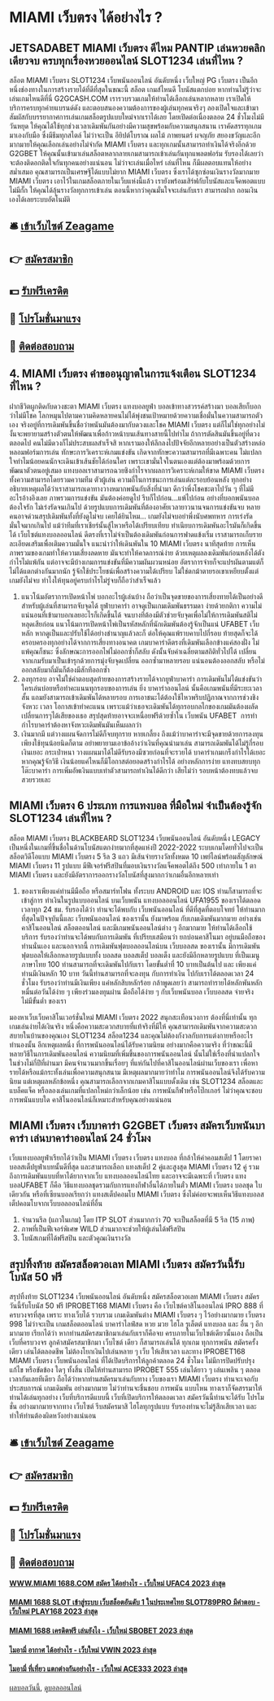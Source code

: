 # MIAMI เว็บตรง ได้อย่างไร ?
## JETSADABET MIAMI เว็บตรง ดีไหม PANTIP เล่นหวยคลิกเดียวจบ ครบทุกเรื่องหวยออนไลน์ SLOT1234 เล่นที่ไหน ?
สล็อต MIAMI เว็บตรง SLOT1234 เว็บพนันออนไลน์ อันดับหนึ่ง เว็บใหญ่ PG เว็บตรง เป็นอีกหนึ่งช่องทางในการสร้างรายได้ที่ดีที่สุดในขณะนี้ สล็อต เกมส์ไหนดี โบนัสแตกบ่อย หากท่านไม่รู้ว่าจะเล่นเกมไหนดีที่นี่ G2GCASH.COM เรารวบรวมเกมให้ท่านได้เลือกเล่นหลากหลาย เราเปิดให้บริการครบทุกค่ายแบรนด์ดัง และตอบสนองความต้องการของผู้เล่นทุกคนจริงๆ ลองเปิดใจและเข้ามาสัมผัสกับบรรยากาศการเล่นเกมสล็อตรูปแบบใหม่จากเราได้เลย โดยเปิดต่อเนื่องตลอด 24 ชั่วโมงไม่มีวันหยุด ให้คุณได้ใช้ทุกช่วงเวลาเดิมพันกันอย่างมีความสุขพร้อมกับความสนุกสนาน เราคัดสรรทุกเกมมาเองกับมือ ซึ่งมีธีมทุกสไตล์ ไม่ว่าจะเป็น อียิปต์โบราณ ผลไม้ ภาพยนตร์ ผจญภัย สยองขวัญและอีกมากมายให้คุณเลือกเล่นอย่างไม่จำกัด MIAMI เว็บตรง และทุกเกมนั้นสามารถทำเงินได้จริงอีกด้วย G2GBET ให้คุณนั้นเข้ามาเล่นสล็อตหลากลายเกมสามารถเข้าเล่นกันทุกแพลตฟอร์ม รับรองได้เลยว่าจะต้องติดอกติดใจกันทุกคนอย่างแน่นอน ไม่ว่าจะเล่นเมื่อไหร่ เล่นที่ไหน ก็มีผลตอบแทนให้อย่างสม่ำเสมอ คุณสามารถเป็นเศรษฐีได้แบบไม่ยาก MIAMI เว็บตรง ซึ่งเราได้ซุกซ่อนเงินรางวัลมากมาย MIAMI เว็บตรง เอาไว้ในเกมสล็อตภายในเว็บแห่งนี้แล้ว เรายังพร้อมเสิร์ฟกับโบนัสและแจ็คพอตแบบไม่มีกั๊ก ให้คุณได้ลุ้นรางวัลทุกการเข้าเล่น ตอนนี้หากว่าคุณมั่นใจจะเล่นกับเรา สามารถฝาก ถอนเงินเองได้เลยระบบอัตโนมัติ

## 🛎 [เข้าเว็บไซต์ Zeagame](https://bit.ly/3SdLNi2)
## 👉 [สมัครสมาชิก](https://bit.ly/3SdLNi2)
## 💵 [รับฟรีเครดิต](https://bit.ly/3dyRKHj)
## 👑 [โปรโมชั่นมาแรง](https://bit.ly/3dyRKHj)
## 📱 [ติดต่อสอบถาม](https://bit.ly/3dyRKHj)

## 4. MIAMI เว็บตรง คำขออนุญาตในการแจ้งเตือน SLOT1234 ที่ไหน ?
ฝากชีวิตผูกติดกับดวงชะตา MIAMI เว็บตรง แทงบอลยูฟ่า บอลเข้าทางสวรรค์สร้างมา บอลเสียก็บอกว่าไม่มีโชค โลกหมุนไปตามความคิดหลายคนไม่ได้พุ่งชนเป้าหมายด้วยความเชื่อมั่นในความสามารถตัวเอง จริงอยู่ที่การเดิมพันขึ้นชื่อว่าพนันมันต้องมากับดวงและโชค MIAMI เว็บตรง แต่ก็ไม่ใช่ทุกอย่างไม่งั้นจะพยายามสร้างตัวตนให้พัฒนาเพื่อก้าวหน้าบนเส้นทางสายนี้ไปทำไม ถ้าการตัดสินมันขึ้นอยู่ที่ดวงตลอดไป คนไม่มีดวงก็ไม่ประสบผลสำเร็จสิ หากเรามองให้ลึกลงไปปัจจัยอีกหลายอย่างเป็นตัวสร้างหล่อหลอมฟอร์มการเล่น ทักษะการวิเคราะห์เกมแข่งขัน เกิดจากทักษะความสามารถที่มีเฉพาะคน ไม่แปลกใจทำไมน้อยคนนักจะเดินเข้าเส้นชัยได้ก่อนใคร เพราะเขามั่นใจในตนเองแต่ต้องมาพร้อมด้วยการพัฒนาตัวตนอยู่เสมอ แทงบอลเราสามารถฉวยชิงกำไรจากผลการวิเคราะห์เกมให้ขาด MIAMI เว็บตรง ทั้งความสามารถโดยรวมความทีม ตัวผู้เล่น ความถี่ในการชนะการเล่นแต่ละรอบย้อนหลัง ทุกอย่างอธิบายเหตุผลได้ว่าเราสามารถเดาทางวางหมากพนันกับสิ่งที่นำมา ดีกว่าพึ่งโชคชะตาไปวัน ๆ ที่ไม่มีอะไรอ้างอิงเลย
ภาพรวมการแข่งขัน มันต้องค่อยดูไป รีบก็ไปก่อน…แพ้ไปก่อน อย่างที่บอกพนันบอลต้องใจรัก ไม่เร่งรัดจนเกินไป ด้วยรูปแบบการเดิมพันที่ต้องอาศัยเวลายาวนานจนการแข่งขันจบ หลายคนอาจด่วนสรุปเดิมพันทั้งที่ยังดูไม่จบ เคยได้ยินไหม… เกมยังไม่จบอย่าพึ่งนับศพทหาร การเร่งรัดมั่นใจมากเกินไป แม้ว่าทีมที่เราเชียร์นั้นสู้ไหวหรือได้เปรียบเทียบ ทำเนียบการเดิมพันอะไรมันก็เกิดขึ้นได้ เว็บไซต์แทงบอลออนไลน์ ดีตรงที่เราไม่จำเป็นต้องเดิมพันก่อนการฟาดแข้งเริ่ม เราสามารถเก็บรายละเอียดเสริมเพื่อเติมความมั่นใจ แนะนำว่าให้เดินพันใน 10 MIAMI เว็บตรง นาทีสุดท้าย การเห็นภาพรวมของเกมทำให้ความเสี่ยงลดหาย มันจะทำให้คาดการณ์ง่าย ด้วยเหตุผลลงเดิมพันก่อนหลังได้ตังกำไรไม่แพ้กัน แต่อาจจะมีบ้างเกมการแข่งขันที่มีความผันผวนหน่อย อัตราการจ่ายก็จะแปรผันตามแต่ก็ไม่ได้แตกต่างกันมากนัก รู้จักใช้ประโยชน์เพื่อสร้างความได้เปรียบ ไม่ใช่ตกม้าตายรอเขาเหยียบตั้งแต่เกมยังไม่จบ ทำไงให้ทุนอยู่ครบกำไรไม่รู่จบก็ถือว่าสำเร็จแล้ว
1. แนวโน้มอัตราการเปิดหน้าไพ่ บอกอะไรผู้เล่นบ้าง ถือว่าเป็นจุดขายของการเสี่ยงทายได้เป็นอย่างดีสำหรับผู้เล่นที่สามารถจับจุดได้ ยูฟ่าบาคาร่า อาจดูเป็นเกมเดิมพันธรรมดา ง่ายด้วยกติกา ความไม่แน่นอนที่เข้ามาบอกเลยอะไรก็เกิดขึ้นได้ จนบางทีต้องมีตัวช่วยจับจุดเพื่อไม่ให้การเดิมพันสติไม่หลุดเสียก่อน แนวโน้มการเปิดหน้าไพ่เป็นรหัสหลักที่นักเดิมพันต้องรู้จักเป็นแน่ UFABET เว็บหลัก หากดูเป็นและปรับใช้ได้อย่างชำนาญแล้วละก็ ต่อให้คุณแพ้ราบคาบไปกี่รอบ ท้ายสุดก็จะได้ครอบครองทุกอย่างได้จากการเสี่ยงทางอนาคต เกมบาคาร่าดีตรงที่เดิมพันเลือกข้างแค่สองฝั่ง ไม่แพ้คุณก็ชนะ ซึ่งลักษณะการออกไพ่ไม่ออกซ้ำก็สลับ ดังนั้นจับค่าเฉลี่ยตามสถิติทั่วไปได้ เปลี่ยนจากเกมรับมาเป็นเข้ารุกด้วยการมุ่งจับจุดเปลี่ยน ออกซ้ำมาหลายรอบ แน่นอนต้องออกสลับ หรือไม่ออกสลับมาถี่มันก็ต้องมีสักทีออกซ้ำ
2. ลงทุกรอบ อาจไม่ใช่คำตอบสุดท้ายของการสร้างรายได้จากยูฟ่าบาคาร่า การเดิมพันไม่ได้แข่งขันว่าใครเล่นบ่อยหรือทำคะแนนทุกรอบของการเล่น ยิ่ง บาคาร่าออนไลน์ นั้นคือเกมพนันที่มีระยะเวลาสั้น แถมยังสามารถเข้าเดิมพันได้หลายรอบ การเอาชนะได้ต้องใช้ไหวพริบปฏิภาณจากการช่วงชิงจังหวะ เวลา โอกาสเข้าทำคะแนน เพราะแม้ว่าเธอจะเดิมพันได้ทุกรอบกลไกของเกมมันต้องผลัดเปลี่ยนการๆได้เสียของเธอ สรุปสุดท้ายอาจจะเหนื่อยฟรีด้วยซ้ำใน เว็บพนัน UFABET  การทำกำไรบาคาร่าต้องหาจังหวะเดิมพันมันเห็นผลกว่า
3. เงินมากมี แต่วางแผนจัดการไม่ดีก็จบทุกราย หายเกลี้ยง ถึงแม้ว่าบาคาร่าจะมีจุดขายด้วยการลงทุนเพียงใช้ทุนน้อยนิดก็ตาม อย่าพยายามเอาข้ออ้างว่าเงินที่คุณนำมาเล่น สามารถเดิมพันได้ไม่รู้กี่รอบ เงินเยอะ กระเป๋าหนา วางแผนมาได้ไม่ดีรับรองมีซวยก่อนที่จะรวยได้ บาคาร่าเกมเกร็งกำไรได้เยอะหากคุณรู้จักวิธี เงินน้อยแค่ไหนก็มีโอกาสต่อยอดสร้างกำไรได้ อย่างหลักการง่าย แทงทบสยบทุกโต๊ะบาคาร่า การเพิ่มอัพเงินแบบเท่าตัวสามารถทำเงินได้ดีกว่า เสียไม่ว่า รอบหน้าต้องทบแล้วจบสวยรวยเละ

## MIAMI เว็บตรง 6 ประเภท การแทงบอล ที่มือใหม่ จำเป็นต้องรู้จัก SLOT1234 เล่นที่ไหน ?
สล็อต MIAMI เว็บตรง BLACKBEARD SLOT1234 เว็บพนันออนไลน์ อันดับหนึ่ง LEGACY เป็นหนึ่งในเกมที่ขึ้นชื่อในด้านโบนัสแตกง่ายมากที่สุดแห่งปี 2022-2022 ระบบเกมโดยทั่วไปจะเป็นสล็อตวิดีโอแบบ MIAMI เว็บตรง 5 รีล 3 แถว มีเส้นจ่ายรางวัลทั้งหมด 10 เพย์ไลน์พร้อมสัญลักษณ์ MIAMI เว็บตรง 11 รูปแบบ มีฟีเจอร์ฟรีสปินที่มอบเงินรางวัลแจ็คพอตได้ถึง 500 เท่าภายใน 1 ตา MIAMI เว็บตรง และยังมีอัตราการออกรางวัลโบนัสที่สูงมากกว่าเกมอื่นอีกหลายเท่า
1. ของเราเพียงแค่ท่านมีมือถือ หรือสมาร์ทโฟน ทั้งระบบ ANDROID และ IOS ท่านก็สามารถที่จะเข้าสู่การ ทำเงินในรูปแบบออนไลน์ บนเว็บพนัน แทงบอลออนไลน์ UFA1955 ของเราได้ตลอดเวลาทุก 24 ชม. รับรองได้ว่า ท่านจะได้พบกับ เว็บพนันออนไลน์ ที่ดีที่สุดที่ตอบโจทย์ ให้ท่านมากที่สุดในปัจจุบันนี้และ เว็บพนันออนไลน์ ของเรานั้น ยังมาพร้อม กับเกมเดิมพันมากมาย อย่างเช่น คาสิโนออนไลน์ สล็อตออนไลน์ และมีเกมพนันออนไลน์ต่าง ๆ อีกมากมาย ให้ท่านได้เลือกใช้บริการ รับรองว่าท่านจะได้พบกับการเดิมพัน ที่เปรียบเสมือนว่า ยกบ่อนคาสิโนมา อยู่บนมือถือของท่านนั่นเอง และนอกจากนี้ การเดิมพันฟุตบอลออนไลน์บน เว็บบอลสด ของเรานั้น มีการเดิมพันฟุตบอลให้เลือกหลายรูปแบบทั้ง บอลสด บอลสเต็ป บอลเต็ง และยังมีอีกหลายรูปแบบ ที่เป็นเมนูภาษาไทย 100 ท่านสามารถที่จะเดิมพันไปกับเรา โดยขั้นต่ำที่ 10 บาทเป็นต้นไป และ เพียงแค่ท่านมีเงินหลัก 10 บาท วันนี้ท่านสามารถที่จะลงทุน กับการทำเงิน ไปกับเราได้ตลอดเวลา 24 ชั่วโมง รับรองว่าท่านมีเงินเพียง แค่หลักสิบหลักร้อย กล้าพูดเลยว่า สามารถทำรายได้หลักพันหลักหมื่นต่อวันได้ง่าย ๆ เพียงร่วมลงทุนผ่าน มือถือได้ง่าย ๆ กับเว็บพนันบอล เว็บบอลสด จ่ายจริง ไม่มีขั้นต่ำ ของเรา

มองหาเว็บเว็บคาสิโนเวอร์ชั่นใหม่ MIAMI เว็บตรง 2022 สนุกสะเทือนวงการ ต้องที่นี่เท่านั้น ทุกเกมเล่นง่ายได้เงินจริง
หนึ่งคือความสะดวกสบายที่แท้จริงที่มีให้ คุณสามารถเดิมพันจากความสะดวกสบายในบ้านของคุณเอง SLOT1234 สล็อต1234 และคุณไม่ต้องกังวลกับการแต่งกายหรืออะไรทำนองนั้น อีกเหตุผลหนึ่ง ที่การพนันออนไลน์ได้รับความนิยม อย่างมากคือความจริง ที่ว่าขณะนี้มีหลายวิธีในการเดิมพันออนไลน์
ความนิยมที่เพิ่มขึ้นของการพนันออนไลน์ นั้นไม่ใช่เรื่องที่น่าแปลกใจในช่วงไม่กี่ปีที่ผ่านมา มีคนจำนวนมากขึ้นเรื่อยๆ ที่แห่กันไปที่คาสิโนออนไลน์ผ่านเว็บของเรา เพื่อหารายได้หรือแม้กระทั้งเล่นเพื่อความสนุกสนาม มีเหตุผลมากมายว่าทำไม การพนันออนไลน์จึงได้รับความนิยม แต่เหตุผลหลักข้อหนึ่ง
คุณสามารถเลือกจากเกมคาสิโนแบบดั้งเดิม เช่น SLOT1234 สล็อตและแบล็คแจ็ค หรือลองเล่นเกมที่แปลกใหม่กว่าเล็กน้อย เช่น การพนันกีฬาหรือโป๊กเกอร์ ไม่ว่าคุณจะชอบการพนันแบบใด คาสิโนออนไลน์ก็เหมาะสำหรับคุณอย่างแน่นอน

## MIAMI เว็บตรง เว็บบาคาร่า G2GBET เว็บตรง สมัครเว็บพนันบาคาร่า เล่นบาคาร่าออนไลน์ 24 ชั่วโมง
เว็บแทงบอลยูฟ่าเรียกได้ว่าเป็น MIAMI เว็บตรง เว็บตรง แทงบอล ที่กล้าให้ค่าคอมสเต็ป 1 โดยราคาบอลสเต็ปยูฟ่าเบทนั้นดีที่สุด และสามารถเลือก แทงสเต็ป 2 คู่และสูงสุด MIAMI เว็บตรง 12 คู่
รวมถึงการเดิมพันแบบที่หาได้ยากจากเว็บ แทงบอลออนไลน์ไทย และอาจจะมีเฉพาะที่ เว็บตรง แทงบอลUFABET ก็คือ วิธีแทงบอลชุดรวมกับการแทงกีฬาอื่นได้ภายในตั๋ว MIAMI เว็บตรง บอลชุด ใบเดียวกัน หรือที่เซียนบอลเรียกว่า แทงสเต็ปคอมโบ MIAMI เว็บตรง ซึ่งไม่ค่อยจะพบเห็นวิธีแทงบอลสเต็ปคอมโบจากเว็บบอลออนไลน์ที่อื่น
1. จำนวนรีล (แถวในเกม) โดย ITP SLOT ส่วนมากกว่า 70 จะเป็นสล็อตที่มี 5 รีล (15 ภาพ)
2. ภาพที่เป็นฟีเจอร์พิเศษ WILD ส่วนมากจะช่วยให้ผู้เล่นได้ฟรีสปิน
3. โบนัสเกมที่ได้ฟรีสปิน และตัวคูณเงินรางวัล

## สรุปทิ้งท้าย สมัครสล็อตวอเลท MIAMI เว็บตรง สมัครวันนี้รับโบนัส 50 ฟรี
สรุปทิ้งท้าย SLOT1234 เว็บพนันออนไลน์ อันดับหนึ่ง สมัครสล็อตวอเลท MIAMI เว็บตรง สมัครวันนี้รับโบนัส 50 ฟรี IPROBET168 MIAMI เว็บตรง คือ เว็บไซต์คาสิโนออนไลน์ IPRO 888 ที่ครบวงจรที่สุด เพราะ ทางเว็บได้ รวบรวม เกมเดิมพันต่าง MIAMI เว็บตรง ๆ ไว้อย่างมากมาย เว็บตรง 998 ไม่ว่าจะเป็น เกมสล็อตออนไลน์ บาคาร่าไลฟ์สด หวย มวย ไฮโล รูเล็ตต์ แทงบอล และ อื่น ๆ อีกมากมาย เรียกได้ว่า หากท่านสมัครสมาชิกมาเล่นกับเราก็คือจบ ครบภายในเว็บไซต์เดียวนั้นเอง ถือเป็นเว็บที่ครบวงจร ลูกค้าสมัครสมาชิกมา เว็บไซต์ เดียว ก็สามารถเล่นได้ ทุกเกม ทุกการพนัน สมัครครั้งเดียว เล่นได้ตลอดชีพ ไม่ต้องโยกเงินไปเล่นหลาย ๆ เว็บ ให้เสียเวลา และทาง IPROBET168 MIAMI เว็บตรง เว็บพนันออนไลน์ ที่ได้เปิดบริการให้ลูกค้าตลอด 24 ชั่วโมง ไม่มีการปิดปรับปรุง แก้ไข หรือขัดข้อง ใดๆ ทั้งสิ้น เปิดให้ท่านสามารถ IPROBET 555 เล่นได้ยาว ๆ เล่นเพลิน ๆ ตลอดเวลากันเลยทีเดียว ถือได้ว่าหากท่านสมัครมาเล่นกับทาง เว็บของเรา MIAMI เว็บตรง ท่านจะเจอกับประสบการณ์ เกมเดิมพัน อย่างมากมาย ไม่ว่าท่านจะชื่นชอบ การพนัน แบบไหน ทางเราก็จัดสรรมาให้ท่านได้เล่นทุกอย่าง เว็บที่บริการดีแบบนี้ เว็บที่เปิดบริการให้ตลอดเวลา สมัครวันนี้ท่านจะได้รับ โปรโมชั่น อย่างมากมายจากทาง เว็บไซต์ รีบสมัครมาสิ ไฮโลทุกรูปแบบ รับรองท่านจะไม่รู้สึกเสียเวลา และทำให้ท่านต้องผิดหวังอย่างแน่นอน

## 🛎 [เข้าเว็บไซต์ Zeagame](https://bit.ly/3SdLNi2)
## 👉 [สมัครสมาชิก](https://bit.ly/3SdLNi2)
## 💵 [รับฟรีเครดิต](https://bit.ly/3dyRKHj)
## 👑 [โปรโมชั่นมาแรง](https://bit.ly/3dyRKHj)
## 📱 [ติดต่อสอบถาม](https://bit.ly/3dyRKHj)

#### [WWW.MIAMI 1688.COM สมัคร ได้อย่างไร - เว็บใหม่ UFAC4 2023 ล่าสุด](https://atom.io/themes/www.miami%201688.com%20สมัคร%20ได้อย่างไร%20-%20เว็บใหม่%20ufac4%202023%20ล่าสุด)
#### [MIAMI 1688 SLOT เข้าสู่ระบบ เว็บสล็อตอันดับ 1 ในประเทศไทย SLOT789PRO มีคำตอบ - เว็บใหม่ PLAY168 2023 ล่าสุด](https://atom.io/themes/miami%201688%20slot%20เข้าสู่ระบบ%20เว็บสล็อตอันดับ%201%20ในประเทศไทย%20slot789pro%20มีคำตอบ%20-%20เว็บใหม่%20play168%202023%20ล่าสุด)
#### [MIAMI 1688 เครดิตฟรี เล่นยังไง - เว็บใหม่ SBOBET 2023 ล่าสุด](https://atom.io/themes/miami%201688%20เครดิตฟรี%20เล่นยังไง%20-%20เว็บใหม่%20sbobet%202023%20ล่าสุด)
#### [ไมอามี่ อากาศ ได้อย่างไร - เว็บใหม่ VWIN 2023 ล่าสุด](https://atom.io/themes/ไมอามี่%20อากาศ%20ได้อย่างไร%20-%20เว็บใหม่%20vwin%202023%20ล่าสุด)
#### [ไมอามี่ ที่เที่ยว แตกต่างกันอย่างไร - เว็บใหม่ ACE333 2023 ล่าสุด](https://atom.io/themes/ไมอามี่%20ที่เที่ยว%20แตกต่างกันอย่างไร%20-%20เว็บใหม่%20ace333%202023%20ล่าสุด)

[ผลบอลวันนี้](https://siamsport.tv "ผลบอลวันนี้"), [ดูบอลออนไลน์](https://siamsport.tv/ดูบอลสด "ดูบอลออนไลน์")